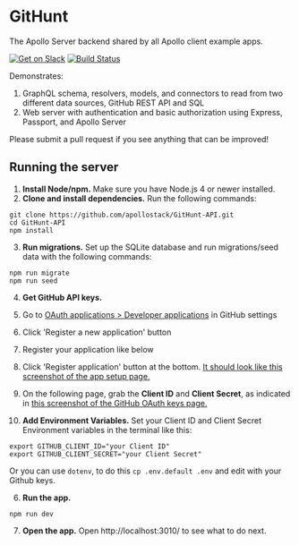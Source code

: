 # GitHunt

The Apollo Server backend shared by all Apollo client example apps.

[![Get on Slack](https://img.shields.io/badge/slack-join-orange.svg)](http://www.apollostack.com/#slack)
[![Build Status](https://travis-ci.org/apollographql/GitHunt-API.svg?branch=master)](https://travis-ci.org/apollographql/GitHunt-API)

Demonstrates:

1. GraphQL schema, resolvers, models, and connectors to read from two different data sources, GitHub REST API and SQL
2. Web server with authentication and basic authorization using Express, Passport, and Apollo Server

Please submit a pull request if you see anything that can be improved!

## Running the server

1. **Install Node/npm.** Make sure you have Node.js 4 or newer installed.
2. **Clone and install dependencies.**
  Run the following commands:

  ```
  git clone https://github.com/apollostack/GitHunt-API.git
  cd GitHunt-API
  npm install
  ```

3. **Run migrations.** Set up the SQLite database and run migrations/seed data with the following commands:

  ```
  npm run migrate
  npm run seed
  ```

4. **Get GitHub API keys.**
  1. Go to [OAuth applications > Developer applications](https://github.com/settings/developers) in GitHub settings
  2. Click 'Register a new application' button
  3. Register your application like below
  4. Click 'Register application' button at the bottom. [It should look like this screenshot of the app setup page.](screenshots/github-oath-setup.png)
  5. On the following page, grab the **Client ID** and **Client Secret**, as indicated in [this screenshot of the GitHub OAuth keys page.](screenshots/github-oauth-keys.png)

5. **Add Environment Variables.** Set your Client ID and Client Secret Environment variables in the terminal like this:
  ```
  export GITHUB_CLIENT_ID="your Client ID"
  export GITHUB_CLIENT_SECRET="your Client Secret"
  ```

  Or you can use `dotenv`, to do this `cp .env.default .env` and edit with your Github keys.

6. **Run the app.**

  ```
  npm run dev
  ```

7. **Open the app.** Open http://localhost:3010/ to see what to do next.
